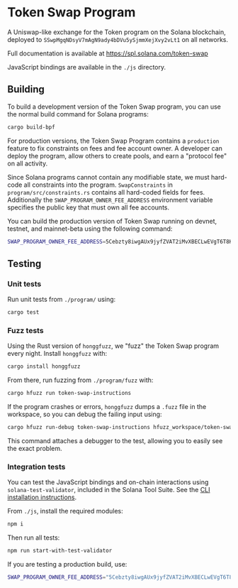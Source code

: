 # Token Swap Program

A Uniswap-like exchange for the Token program on the Solana blockchain, deployed
to `SSwpMgqNDsyV7mAgN9ady4bDVu5ySjmmXejXvy2vLt1` on all networks.

Full documentation is available at https://spl.solana.com/token-swap

JavaScript bindings are available in the `./js` directory.

## Building

To build a development version of the Token Swap program, you can use the normal
build command for Solana programs:

```sh
cargo build-bpf
```

For production versions, the Token Swap Program contains a `production` feature
to fix constraints on fees and fee account owner. A developer can
deploy the program, allow others to create pools, and earn a "protocol fee" on
all activity.

Since Solana programs cannot contain any modifiable state, we must hard-code
all constraints into the program. `SwapConstraints` in `program/src/constraints.rs`
contains all hard-coded fields for fees. Additionally the
`SWAP_PROGRAM_OWNER_FEE_ADDRESS` environment variable specifies the public key
that must own all fee accounts.

You can build the production version of Token Swap running on devnet, testnet, and
mainnet-beta using the following command:

```sh
SWAP_PROGRAM_OWNER_FEE_ADDRESS=5Cebzty8iwgAUx9jyfZVAT2iMvXBECLwEVgT6T8KYmvS cargo build-bpf --features=production
```

## Testing

### Unit tests

Run unit tests from `./program/` using:

```sh
cargo test
```

### Fuzz tests

Using the Rust version of `honggfuzz`, we "fuzz" the Token Swap program every night.
Install `honggfuzz` with:

```sh
cargo install honggfuzz
```

From there, run fuzzing from `./program/fuzz` with:

```sh
cargo hfuzz run token-swap-instructions
```

If the program crashes or errors, `honggfuzz` dumps a `.fuzz` file in the workspace,
so you can debug the failing input using:

```sh
cargo hfuzz run-debug token-swap-instructions hfuzz_workspace/token-swap-instructions/*fuzz
```

This command attaches a debugger to the test, allowing you to easily see the
exact problem.

### Integration tests

You can test the JavaScript bindings and on-chain interactions using
`solana-test-validator`, included in the Solana Tool Suite. See the
[CLI installation instructions](https://docs.solana.com/cli/install-solana-cli-tools).

From `./js`, install the required modules:

```sh
npm i
```

Then run all tests:

```sh
npm run start-with-test-validator
```

If you are testing a production build, use:

```sh
SWAP_PROGRAM_OWNER_FEE_ADDRESS="5Cebzty8iwgAUx9jyfZVAT2iMvXBECLwEVgT6T8KYmvS" npm run start-with-test-validator
```
